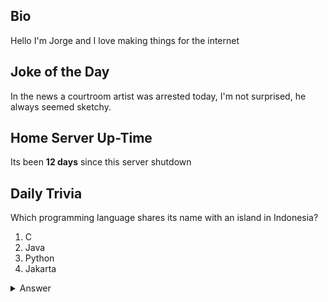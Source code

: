 ## Bio

Hello I'm Jorge and I love making things for the internet

## Joke of the Day

In the news a courtroom artist was arrested today, I'm not surprised, he always seemed sketchy.

## Home Server Up-Time

Its been **12 days** since this server shutdown


## Daily Trivia

Which programming language shares its name with an island in Indonesia?
 1. C
 2. Java
 3. Python
 4. Jakarta

<details>
  <summary>Answer</summary>
  Java
</details>
